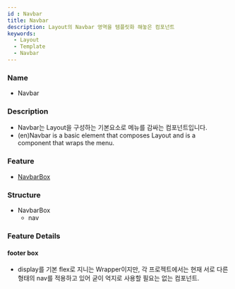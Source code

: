 ```yaml
---
id : Navbar
title: Navbar
description: Layout의 Navbar 영역을 템플릿화 해놓은 컴포넌트
keywords:
  - Layout
  - Template
  - Navbar
---
```


### Name
* Navbar

### Description
* Navbar는 Layout을 구성하는 기본요소로 메뉴를 감싸는 컴포넌트입니다.
* (en)Navbar is a basic element that composes Layout and is a component that wraps the menu.

### Feature
  - [NavbarBox](#Navbar-box)
  
### Structure
  - NavbarBox
    - nav

### Feature Details

#### footer box
- display를 기본 flex로 지니는 Wrapper이지만, 각 프로젝트에서는 현재 서로 다른 형태의 nav를 적용하고 있어 굳이 억지로 사용할 필요는 없는 컴포넌트.